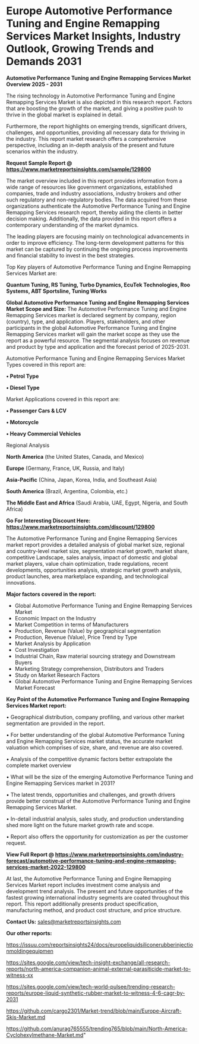 # Europe Automotive Performance Tuning and Engine Remapping Services Market Insights, Industry Outlook, Growing Trends and Demands 2031

<Strong> Automotive Performance Tuning and Engine Remapping Services Market Overview 2025 - 2031</strong>

The rising technology in Automotive Performance Tuning and Engine Remapping Services Market is also depicted in this research report. Factors that are boosting the growth of the market, and giving a positive push to thrive in the global market is explained in detail.

Furthermore, the report highlights on emerging trends, significant drivers, challenges, and opportunities, providing all necessary data for thriving in the industry. This report market research offers a comprehensive perspective, including an in-depth analysis of the present and future scenarios within the industry.

<strong>Request Sample Report @ <a href=https://www.marketreportsinsights.com/sample/129800>https://www.marketreportsinsights.com/sample/129800</a></strong>

The market overview included in this report provides information from a wide range of resources like government organizations, established companies, trade and industry associations, industry brokers and other such regulatory and non-regulatory bodies. The data acquired from these organizations authenticate the Automotive Performance Tuning and Engine Remapping Services research report, thereby aiding the clients in better decision making. Additionally, the data provided in this report offers a contemporary understanding of the market dynamics.

The leading players are focusing mainly on technological advancements in order to improve efficiency. The long-term development patterns for this market can be captured by continuing the ongoing process improvements and financial stability to invest in the best strategies.

Top Key players of Automotive Performance Tuning and Engine Remapping Services Market are:

<strong>Quantum Tuning, RS Tuning, Turbo Dynamics, EcuTek Technologies, Roo Systems, ABT Sportsline, Tuning Works</strong>

<strong><b>Global Automotive Performance Tuning and Engine Remapping Services Market Scope and Size:</b></strong>
The Automotive Performance Tuning and Engine Remapping Services market is declared segment by company, region (country), type, and application. Players, stakeholders, and other participants in the global Automotive Performance Tuning and Engine Remapping Services market will gain the market scope as they use the report as a powerful resource. The segmental analysis focuses on revenue and product by type and application and the forecast period of 2025-2031.

Automotive Performance Tuning and Engine Remapping Services Market Types covered in this report are:

<strong>• Petrol Type

• Diesel Type</strong>

Market Applications covered in this report are:

<strong>• Passenger Cars & LCV

• Motorcycle

• Heavy Commercial Vehicles</strong> 

Regional Analysis

<strong>North America</strong> (the United States, Canada, and Mexico)

<strong>Europe</strong> (Germany, France, UK, Russia, and Italy)

<strong>Asia-Pacific</strong> (China, Japan, Korea, India, and Southeast Asia)

<strong>South America</strong> (Brazil, Argentina, Colombia, etc.)

<strong>The Middle East and Africa</strong> (Saudi Arabia, UAE, Egypt, Nigeria, and South Africa)

<strong>Go For Interesting Discount Here: <a href=https://www.marketreportsinsights.com/discount/129800>https://www.marketreportsinsights.com/discount/129800</a></strong>

The Automotive Performance Tuning and Engine Remapping Services market report provides a detailed analysis of global market size, regional and country-level market size, segmentation market growth, market share, competitive Landscape, sales analysis, impact of domestic and global market players, value chain optimization, trade regulations, recent developments, opportunities analysis, strategic market growth analysis, product launches, area marketplace expanding, and technological innovations.

<strong><b>Major factors covered in the report:</b></strong>
<ul>
  <li>Global Automotive Performance Tuning and Engine Remapping Services Market </li>
  <li>Economic Impact on the Industry</li>
  <li>Market Competition in terms of Manufacturers</li>
  <li>Production, Revenue (Value) by geographical segmentation</li>
  <li>Production, Revenue (Value), Price Trend by Type</li>
  <li>Market Analysis by Application</li>
  <li>Cost Investigation</li>
  <li>Industrial Chain, Raw material sourcing strategy and Downstream Buyers</li>
  <li>Marketing Strategy comprehension, Distributors and Traders</li>
  <li>Study on Market Research Factors</li>
  <li>Global Automotive Performance Tuning and Engine Remapping Services Market Forecast</li>
</ul>

<strong><b>Key Point of the Automotive Performance Tuning and Engine Remapping Services Market report:</b></strong>

• Geographical distribution, company profiling, and various other market segmentation are provided in the report.

• For better understanding of the global Automotive Performance Tuning and Engine Remapping Services market status, the accurate market valuation which comprises of size, share, and revenue are also covered.

• Analysis of the competitive dynamic factors better extrapolate the complete market overview

• What will be the size of the emerging Automotive Performance Tuning and Engine Remapping Services market in 2031?

• The latest trends, opportunities and challenges, and growth drivers provide better construal of the Automotive Performance Tuning and Engine Remapping Services Market.

• In-detail industrial analysis, sales study, and production understanding shed more light on the future market growth rate and scope.

• Report also offers the opportunity for customization as per the customer request.

<strong><b>View Full Report @ <a href=https://www.marketreportsinsights.com/industry-forecast/automotive-performance-tuning-and-engine-remapping-services-market-2022-129800>https://www.marketreportsinsights.com/industry-forecast/automotive-performance-tuning-and-engine-remapping-services-market-2022-129800</a></b></strong>


At last, the Automotive Performance Tuning and Engine Remapping Services Market report includes investment come analysis and development trend analysis. The present and future opportunities of the fastest growing international industry segments are coated throughout this report. This report additionally presents product specification, manufacturing method, and product cost structure, and price structure.

<strong>Contact Us:</strong>
sales@marketreportsinsights.com

<strong>Our other reports:</strong>

<a href=https://issuu.com/reportsinsights24/docs/europeliquidsiliconerubberinjectionmoldingequipmen>https://issuu.com/reportsinsights24/docs/europeliquidsiliconerubberinjectionmoldingequipmen</a>

<a href=https://sites.google.com/view/tech-insight-exchange/all-research-reports/north-america-companion-animal-external-parasiticide-market-to-witness-xx>https://sites.google.com/view/tech-insight-exchange/all-research-reports/north-america-companion-animal-external-parasiticide-market-to-witness-xx</a>

<a href=https://sites.google.com/view/tech-world-pulsee/trending-research-reports/europe-liquid-synthetic-rubber-market-to-witness-4-6-cagr-by-2031>https://sites.google.com/view/tech-world-pulsee/trending-research-reports/europe-liquid-synthetic-rubber-market-to-witness-4-6-cagr-by-2031</a>

<a href=https://github.com/cargo2301/Market-trend/blob/main/Europe-Aircraft-Skis-Market.md>https://github.com/cargo2301/Market-trend/blob/main/Europe-Aircraft-Skis-Market.md</a>

<a href=https://github.com/anurag765555/trending765/blob/main/North-America-Cyclohexylmethane-Market.md>https://github.com/anurag765555/trending765/blob/main/North-America-Cyclohexylmethane-Market.md</a>"

